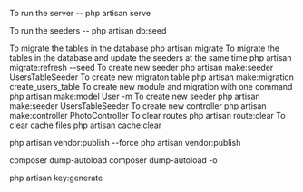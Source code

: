 To run the server --
php artisan serve

To run the seeders --
php artisan db:seed

To migrate the tables in the database
php artisan migrate
To migrate the tables in the database and update the seeders at the same time
php artisan migrate:refresh --seed
To create new seeder
php artisan make:seeder UsersTableSeeder
To create new migraton table
php artisan make:migration create_users_table
To create new module and migration with one command
php artisan make:model User -m
To create new seeder
php artisan make:seeder UsersTableSeeder
To create new controller
php artisan make:controller PhotoController
To clear routes
php artisan route:clear
To clear cache files
php artisan cache:clear

php artisan vendor:publish --force
php artisan vendor:publish

composer dump-autoload
composer dump-autoload -o

php artisan key:generate
